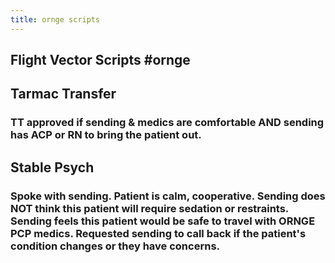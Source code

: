 ```yaml
---
title: ornge scripts
---
```


## **Flight Vector Scripts** #ornge
## **Tarmac Transfer**
### TT approved if sending & medics are comfortable AND sending has ACP or RN to bring the patient out.
## **Stable Psych**
### Spoke with sending.  Patient is calm, cooperative.  Sending does NOT think this patient will require sedation or restraints.  Sending feels this patient would be safe to travel with ORNGE PCP medics.  Requested sending to call back if the patient's condition changes or they have concerns.
##
